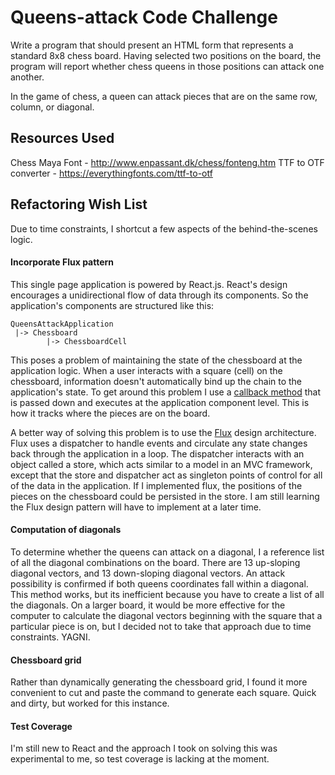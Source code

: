 # Queens-attack Code Challenge

Write a program that should present an HTML form that represents a standard 8x8 chess board.  Having 
selected two positions on the board, the program will report whether chess queens in those positions can
attack one another.

In the game of chess, a queen can attack pieces that are on the same
row, column, or diagonal.

## Resources Used

Chess Maya Font - http://www.enpassant.dk/chess/fonteng.htm
TTF to OTF converter - https://everythingfonts.com/ttf-to-otf

## Refactoring Wish List

Due to time constraints, I shortcut a few aspects of the behind-the-scenes logic.

#### Incorporate Flux pattern

This single page application is powered by React.js. React's design encourages a unidirectional flow of
data through its components. So the application's components are structured like this:
  
```
QueensAttackApplication 
 |-> Chessboard 
        |-> ChessboardCell
```
  
This poses a problem of maintaining the state of the chessboard at the application logic. When a user 
interacts with a square (cell) on the chessboard, information doesn't automatically bind up the chain 
to the application's state. To get around this problem I use a 
[callback method](https://facebook.github.io/react/docs/tutorial.html#callbacks-as-props)
that is passed down and executes at the application component level. This is how it tracks where
the pieces are on the board.

A better way of solving this problem is to use the [Flux](https://facebook.github.io/flux/) design
architecture. Flux uses a dispatcher to handle events and circulate any state changes back through
the application in a loop. The dispatcher interacts with an object called a store, which acts similar
to a model in an MVC framework, except that the store and dispatcher act as singleton points of control
for all of the data in the application. If I implemented flux, the positions of the pieces on the chessboard
could be persisted in the store. I am still learning the Flux design pattern will have to implement at a 
later time.

#### Computation of diagonals

To determine whether the queens can attack on a diagonal, I a reference list of all the diagonal
combinations on the board. There are 13 up-sloping diagonal vectors, and 13 down-sloping diagonal 
vectors. An attack possibility is confirmed if both queens coordinates fall within a diagonal. 
This method works, but its inefficient because you have to create a list of all the diagonals. On a larger
board, it would be more effective for the computer to calculate the diagonal vectors beginning with the
square that a particular piece is on, but I decided not to take that approach due to time constraints. YAGNI.

#### Chessboard grid

Rather than dynamically generating the chessboard grid, I found it more convenient to cut and paste
the command to generate each square. Quick and dirty, but worked for this instance.

#### Test Coverage

I'm still new to React and the approach I took on solving this was experimental to me, so test coverage is 
lacking at the moment.